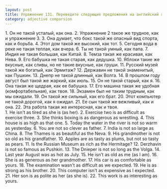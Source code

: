 ```yaml
---
layout: post
title: Упражнение 131. Переведите следующие предложения на английский язык.
category: adjective comparsion
---
```

<section class="question">
1. Он не такой усталый, как она. 2. Упражнение 2 такое же трудное, как и упражнение 3. 3. Она думает, что бокс такой же опасный вид спорта, как и борьба. 4. Этот дом такой же высокий, как тот.
5. Сегодня вода в реке не такая теплая, как вчера.
6. Ты не такой умный, как папа. 7. Индия не такая большая, как Китай. 8. Темза такая же красивая, как Нева. 9. Его бабушка не такая старая, как дедушка. 10. Яблоки такие же вкусные, как сливы, но не такие вкусные, как груши. 11. Русский музей такой же богатый, как Эрмитаж? 12. Державин не такой знаменитый, как Пушкин. 13. Днепр не такой длинный, как Волга. 14. В прошлом году август был такой же жаркий, как июль. 15. Он не такой старый, как я. 16. Она такая же щедрая, как ее бабушка. 17. Его машина такая же удобная (комфортабельная), как твоя. 18. Экзамен был не таким трудным, как мы ожидали. 19. Он такой же сильный, как его брат. 20. Этот компьютер не 
такой дорогой, как я ожидал. 21. Ее сын такой же вежливый, как и она. 22. Эта работа такая же интересная, как и твоя.
</section>

<section class="answer">
1. Не isn't as tired as she is (as her). 2. Exercise two is as difficult as exercise three. 3. She thinks boxing is as dangerous as wrestling. 4. This house is as high as that one. 5. Today the water in the river is not so warm as yesterday. 6. You are not so clever as father. 7. India is not so large as China. 8. The Thames is as beautiful as the Neva. 9. His grandmother is not so old as his grandfather. 10. Apples are as tasty as plums, but not so tasty as pears. 11. Is the Russian Museum as rich as the Hermitage? 12. Derzhavin is not so famous as Pushkin. 13. The Dnieper is not so long as the Volga. 14. Last year August was as hot as July. 15. He isn't as old as me (as I am). 16. She is as generous as her grandmother. 17. His car is as comfortable as yours. 18. The examination wasn't as difficult as we expected. 19. He is as strong as his brother. 20. This computer isn't as expensive as I expected. 21. Her son is as polite as her (as she is). 22. This work is as interesting as yours.
</section>